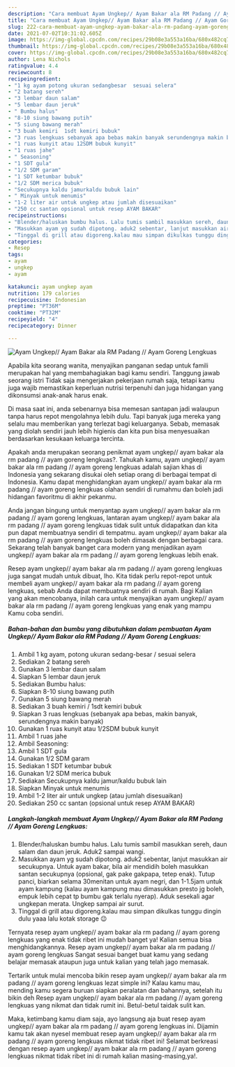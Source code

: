 ```yaml
---
description: "Cara membuat Ayam Ungkep// Ayam Bakar ala RM Padang // Ayam Goreng Lengkuas yang enak dan Mudah Dibuat"
title: "Cara membuat Ayam Ungkep// Ayam Bakar ala RM Padang // Ayam Goreng Lengkuas yang enak dan Mudah Dibuat"
slug: 222-cara-membuat-ayam-ungkep-ayam-bakar-ala-rm-padang-ayam-goreng-lengkuas-yang-enak-dan-mudah-dibuat
date: 2021-07-02T10:31:02.605Z
image: https://img-global.cpcdn.com/recipes/29b08e3a553a16ba/680x482cq70/ayam-ungkep-ayam-bakar-ala-rm-padang-ayam-goreng-lengkuas-foto-resep-utama.jpg
thumbnail: https://img-global.cpcdn.com/recipes/29b08e3a553a16ba/680x482cq70/ayam-ungkep-ayam-bakar-ala-rm-padang-ayam-goreng-lengkuas-foto-resep-utama.jpg
cover: https://img-global.cpcdn.com/recipes/29b08e3a553a16ba/680x482cq70/ayam-ungkep-ayam-bakar-ala-rm-padang-ayam-goreng-lengkuas-foto-resep-utama.jpg
author: Lena Nichols
ratingvalue: 4.4
reviewcount: 8
recipeingredient:
- "1 kg ayam potong ukuran sedangbesar  sesuai selera"
- "2 batang sereh"
- "3 lembar daun salam"
- "5 lembar daun jeruk"
- " Bumbu halus"
- "8-10 siung bawang putih"
- "5 siung bawang merah"
- "3 buah kemiri  1sdt kemiri bubuk"
- "3 ruas lengkuas sebanyak apa bebas makin banyak serundengnya makin banyak"
- "1 ruas kunyit atau 12SDM bubuk kunyit"
- "1 ruas jahe"
- " Seasoning"
- "1 SDT gula"
- "1/2 SDM garam"
- "1 SDT ketumbar bubuk"
- "1/2 SDM merica bubuk"
- "Secukupnya kaldu jamurkaldu bubuk lain"
- " Minyak untuk menumis"
- "1-2 liter air untuk ungkep atau jumlah disesuaikan"
- "250 cc santan opsional untuk resep AYAM BAKAR"
recipeinstructions:
- "Blender/haluskan bumbu halus. Lalu tumis sambil masukkan sereh, daun salam dan daun jeruk. Aduk2 sampai wangi."
- "Masukkan ayam yg sudah dipotong. aduk2 sebentar, lanjut masukkan air secukupnya. Untuk ayam bakar, bila air mendidih boleh masukkan santan secukupnya (opsional, gak pake gakpapa, tetep enak). Tutup panci, biarkan selama 30menitan untuk ayam negri, dan 1-1.5jam untuk ayam kampung (kalau ayam kampung mau dimasukkan presto jg boleh, empuk lebih cepat tp bumbu gak terlalu nyerap). Aduk sesekali agar ungkepan merata. Ungkep sampai air surut."
- "Tinggal di grill atau digoreng.kalau mau simpan dikulkas tunggu dingin dulu yaaa lalu kotak storage 😉"
categories:
- Resep
tags:
- ayam
- ungkep
- ayam

katakunci: ayam ungkep ayam 
nutrition: 179 calories
recipecuisine: Indonesian
preptime: "PT36M"
cooktime: "PT32M"
recipeyield: "4"
recipecategory: Dinner

---
```



![Ayam Ungkep// Ayam Bakar ala RM Padang // Ayam Goreng Lengkuas](https://img-global.cpcdn.com/recipes/29b08e3a553a16ba/680x482cq70/ayam-ungkep-ayam-bakar-ala-rm-padang-ayam-goreng-lengkuas-foto-resep-utama.jpg)

Apabila kita seorang wanita, menyajikan panganan sedap untuk famili merupakan hal yang membahagiakan bagi kamu sendiri. Tanggung jawab seorang istri Tidak saja mengerjakan pekerjaan rumah saja, tetapi kamu juga wajib memastikan keperluan nutrisi terpenuhi dan juga hidangan yang dikonsumsi anak-anak harus enak.

Di masa  saat ini, anda sebenarnya bisa memesan santapan jadi walaupun tanpa harus repot mengolahnya lebih dulu. Tapi banyak juga mereka yang selalu mau memberikan yang terlezat bagi keluarganya. Sebab, memasak yang diolah sendiri jauh lebih higienis dan kita pun bisa menyesuaikan berdasarkan kesukaan keluarga tercinta. 



Apakah anda merupakan seorang penikmat ayam ungkep// ayam bakar ala rm padang // ayam goreng lengkuas?. Tahukah kamu, ayam ungkep// ayam bakar ala rm padang // ayam goreng lengkuas adalah sajian khas di Indonesia yang sekarang disukai oleh setiap orang di berbagai tempat di Indonesia. Kamu dapat menghidangkan ayam ungkep// ayam bakar ala rm padang // ayam goreng lengkuas olahan sendiri di rumahmu dan boleh jadi hidangan favoritmu di akhir pekanmu.

Anda jangan bingung untuk menyantap ayam ungkep// ayam bakar ala rm padang // ayam goreng lengkuas, lantaran ayam ungkep// ayam bakar ala rm padang // ayam goreng lengkuas tidak sulit untuk didapatkan dan kita pun dapat membuatnya sendiri di tempatmu. ayam ungkep// ayam bakar ala rm padang // ayam goreng lengkuas boleh dimasak dengan berbagai cara. Sekarang telah banyak banget cara modern yang menjadikan ayam ungkep// ayam bakar ala rm padang // ayam goreng lengkuas lebih enak.

Resep ayam ungkep// ayam bakar ala rm padang // ayam goreng lengkuas juga sangat mudah untuk dibuat, lho. Kita tidak perlu repot-repot untuk membeli ayam ungkep// ayam bakar ala rm padang // ayam goreng lengkuas, sebab Anda dapat membuatnya sendiri di rumah. Bagi Kalian yang akan mencobanya, inilah cara untuk menyajikan ayam ungkep// ayam bakar ala rm padang // ayam goreng lengkuas yang enak yang mampu Kamu coba sendiri.

<!--inarticleads1-->

##### Bahan-bahan dan bumbu yang dibutuhkan dalam pembuatan Ayam Ungkep// Ayam Bakar ala RM Padang // Ayam Goreng Lengkuas:

1. Ambil 1 kg ayam, potong ukuran sedang-besar / sesuai selera
1. Sediakan 2 batang sereh
1. Gunakan 3 lembar daun salam
1. Siapkan 5 lembar daun jeruk
1. Sediakan  Bumbu halus:
1. Siapkan 8-10 siung bawang putih
1. Gunakan 5 siung bawang merah
1. Sediakan 3 buah kemiri / 1sdt kemiri bubuk
1. Siapkan 3 ruas lengkuas (sebanyak apa bebas, makin banyak, serundengnya makin banyak)
1. Gunakan 1 ruas kunyit atau 1/2SDM bubuk kunyit
1. Ambil 1 ruas jahe
1. Ambil  Seasoning:
1. Ambil 1 SDT gula
1. Gunakan 1/2 SDM garam
1. Sediakan 1 SDT ketumbar bubuk
1. Gunakan 1/2 SDM merica bubuk
1. Sediakan Secukupnya kaldu jamur/kaldu bubuk lain
1. Siapkan  Minyak untuk menumis
1. Ambil 1-2 liter air untuk ungkep (atau jumlah disesuaikan)
1. Sediakan 250 cc santan (opsional untuk resep AYAM BAKAR)




<!--inarticleads2-->

##### Langkah-langkah membuat Ayam Ungkep// Ayam Bakar ala RM Padang // Ayam Goreng Lengkuas:

1. Blender/haluskan bumbu halus. Lalu tumis sambil masukkan sereh, daun salam dan daun jeruk. Aduk2 sampai wangi.
1. Masukkan ayam yg sudah dipotong. aduk2 sebentar, lanjut masukkan air secukupnya. Untuk ayam bakar, bila air mendidih boleh masukkan santan secukupnya (opsional, gak pake gakpapa, tetep enak). Tutup panci, biarkan selama 30menitan untuk ayam negri, dan 1-1.5jam untuk ayam kampung (kalau ayam kampung mau dimasukkan presto jg boleh, empuk lebih cepat tp bumbu gak terlalu nyerap). Aduk sesekali agar ungkepan merata. Ungkep sampai air surut.
1. Tinggal di grill atau digoreng.kalau mau simpan dikulkas tunggu dingin dulu yaaa lalu kotak storage 😉




Ternyata resep ayam ungkep// ayam bakar ala rm padang // ayam goreng lengkuas yang enak tidak ribet ini mudah banget ya! Kalian semua bisa menghidangkannya. Resep ayam ungkep// ayam bakar ala rm padang // ayam goreng lengkuas Sangat sesuai banget buat kamu yang sedang belajar memasak ataupun juga untuk kalian yang telah jago memasak.

Tertarik untuk mulai mencoba bikin resep ayam ungkep// ayam bakar ala rm padang // ayam goreng lengkuas lezat simple ini? Kalau kamu mau, mending kamu segera buruan siapkan peralatan dan bahannya, setelah itu bikin deh Resep ayam ungkep// ayam bakar ala rm padang // ayam goreng lengkuas yang nikmat dan tidak rumit ini. Betul-betul taidak sulit kan. 

Maka, ketimbang kamu diam saja, ayo langsung aja buat resep ayam ungkep// ayam bakar ala rm padang // ayam goreng lengkuas ini. Dijamin kamu tak akan nyesel membuat resep ayam ungkep// ayam bakar ala rm padang // ayam goreng lengkuas nikmat tidak ribet ini! Selamat berkreasi dengan resep ayam ungkep// ayam bakar ala rm padang // ayam goreng lengkuas nikmat tidak ribet ini di rumah kalian masing-masing,ya!.

